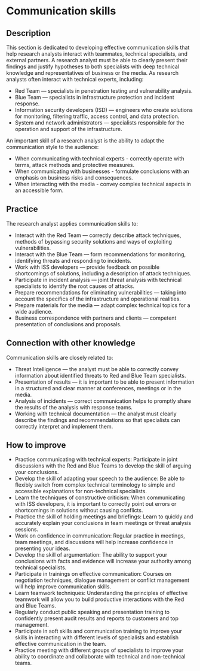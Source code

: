 # Communication skills

## Description
This section is dedicated to developing effective communication skills that help research analysts interact with teammates, technical specialists, and external partners. A research analyst must be able to clearly present their findings and justify hypotheses to both specialists with deep technical knowledge and representatives of business or the media.
As research analysts often interact with technical experts, including:
- Red Team — specialists in penetration testing and vulnerability analysis.
- Blue Team — specialists in infrastructure protection and incident response.
- Information security developers (ISD) — engineers who create solutions for monitoring, filtering traffic, access control, and data protection.
- System and network administrators — specialists responsible for the operation and support of the infrastructure.

An important skill of a research analyst is the ability to adapt the communication style to the audience:
- When communicating with technical experts - correctly operate with terms, attack methods and protective measures.
- When communicating with businesses - formulate conclusions with an emphasis on business risks and consequences.
- When interacting with the media - convey complex technical aspects in an accessible form.

## Practice
The research analyst applies communication skills to:
- Interact with the Red Team — correctly describe attack techniques, methods of bypassing security solutions and ways of exploiting vulnerabilities.
- Interact with the Blue Team — form recommendations for monitoring, identifying threats and responding to incidents.
- Work with ISS developers — provide feedback on possible shortcomings of solutions, including a description of attack techniques.
- Participate in incident analysis — joint threat analysis with technical specialists to identify the root causes of attacks.
- Prepare recommendations for eliminating vulnerabilities — taking into account the specifics of the infrastructure and operational realities.
- Prepare materials for the media — adapt complex technical topics for a wide audience.
- Business correspondence with partners and clients — competent presentation of conclusions and proposals.

## Connection with other knowledge
Communication skills are closely related to:
- Threat Intelligence — the analyst must be able to correctly convey information about identified threats to Red and Blue Team specialists.
- Presentation of results — it is important to be able to present information in a structured and clear manner at conferences, meetings or in the media.
- Analysis of incidents — correct communication helps to promptly share the results of the analysis with response teams.
- Working with technical documentation — the analyst must clearly describe the findings and recommendations so that specialists can correctly interpret and implement them.

## How to improve
- Practice communicating with technical experts: Participate in joint discussions with the Red and Blue Teams to develop the skill of arguing your conclusions.
- Develop the skill of adapting your speech to the audience: Be able to flexibly switch from complex technical terminology to simple and accessible explanations for non-technical specialists.
- Learn the techniques of constructive criticism: When communicating with ISS developers, it is important to correctly point out errors or shortcomings in solutions without causing conflicts.
- Practice the skill of holding meetings and briefings: Learn to quickly and accurately explain your conclusions in team meetings or threat analysis sessions.
- Work on confidence in communication: Regular practice in meetings, team meetings, and discussions will help increase confidence in presenting your ideas.
- Develop the skill of argumentation: The ability to support your conclusions with facts and evidence will increase your authority among technical specialists.
- Participate in trainings on effective communication: Courses on negotiation techniques, dialogue management or conflict management will help improve communication skills.
- Learn teamwork techniques: Understanding the principles of effective teamwork will allow you to build productive interactions with the Red and Blue Teams.
- Regularly conduct public speaking and presentation training to confidently present audit results and reports to customers and top management.
- Participate in soft skills and communication training to improve your skills in interacting with different levels of specialists and establish effective communication in the team.
- Practice meeting with different groups of specialists to improve your ability to coordinate and collaborate with technical and non-technical teams.
